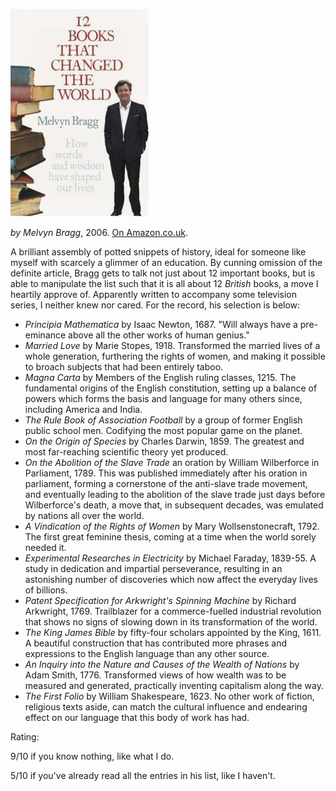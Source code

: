 <!--
.. title: 12 Books That Changed The World
.. slug: 12-books-that-changed-the-world
.. date: 2007-06-12 08:14:17-05:00
.. tags: Books
.. category:
.. link: 
.. description: 
.. type: text
-->


![12 Books That Changed The World](/files/2007/06/12books-that-changed-the-world.jpg)

*by Melvyn Bragg*, 2006.
[On Amazon.co.uk](http://www.amazon.co.uk/12-Books-That-Changed-World/dp/0340839821).

A brilliant assembly of potted snippets of history, ideal for someone
like myself with scarcely a glimmer of an education. By cunning omission
of the definite article, Bragg gets to talk not just about 12 important
books, but is able to manipulate the list such that it is all about 12
*British* books, a move I heartily approve of. Apparently written to
accompany some television series, I neither knew nor cared. For the
record, his selection is below:

-   *Principia Mathematica* by Isaac Newton, 1687. "Will always have a
    pre-eminance above all the other works of human genius."
-   *Married Love* by Marie Stopes, 1918. Transformed the married lives
    of a whole generation, furthering the rights of women, and making it
    possible to broach subjects that had been entirely taboo.
-   *Magna Carta* by Members of the English ruling classes, 1215. The
    fundamental origins of the English constitution, setting up a
    balance of powers which forms the basis and language for many others
    since, including America and India.
-   *The Rule Book of Association Football* by a group of former English
    public school men. Codifying the most popular game on the planet.
-   *On the Origin of Species* by Charles Darwin, 1859. The greatest and
    most far-reaching scientific theory yet produced.
-   *On the Abolition of the Slave Trade* an oration by William
    Wilberforce in Parliament, 1789. This was published immediately
    after his oration in parliament, forming a cornerstone of the
    anti-slave trade movement, and eventually leading to the abolition
    of the slave trade just days before Wilberforce's death, a move
    that, in subsequent decades, was emulated by nations all over the
    world.
-   *A Vindication of the Rights of Women* by Mary
    Wollsenstonecraft, 1792. The first great feminine thesis, coming at
    a time when the world sorely needed it.
-   *Experimental Researches in Electricity* by Michael Faraday,
    1839-55. A study in dedication and impartial perseverance, resulting
    in an astonishing number of discoveries which now affect the
    everyday lives of billions.
-   *Patent Specification for Arkwright's Spinning Machine* by Richard
    Arkwright, 1769. Trailblazer for a commerce-fuelled industrial
    revolution that shows no signs of slowing down in its transformation
    of the world.
-   *The King James Bible* by fifty-four scholars appointed by the
    King, 1611. A beautiful construction that has contributed more
    phrases and expressions to the English language than any other
    source.
-   *An Inquiry into the Nature and Causes of the Wealth of Nations* by
    Adam Smith, 1776. Transformed views of how wealth was to be measured
    and generated, practically inventing capitalism along the way.
-   *The First Folio* by William Shakespeare, 1623. No other work of
    fiction, religious texts aside, can match the cultural influence and
    endearing effect on our language that this body of work has had.

Rating:

9/10 if you know nothing, like what I do.

5/10 if you've already read all the entries in his list, like I haven't.

